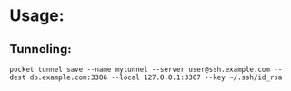 # Usage:
## Tunneling:
`pocket tunnel save --name mytunnel --server user@ssh.example.com --dest db.example.com:3306 --local 127.0.0.1:3307 --key ~/.ssh/id_rsa`
